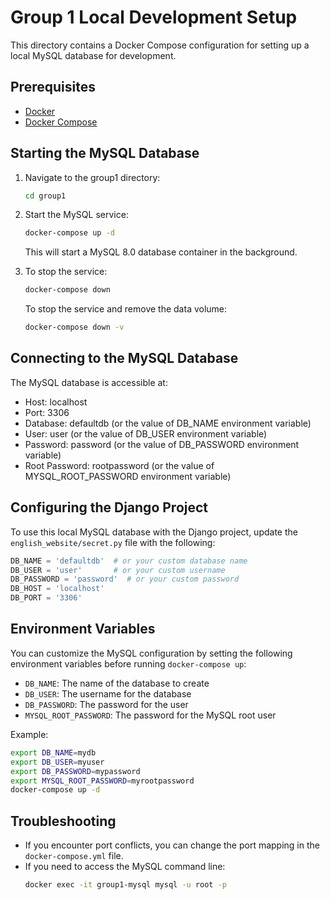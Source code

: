 # Group 1 Local Development Setup

This directory contains a Docker Compose configuration for setting up a local MySQL database for development.

## Prerequisites

- [Docker](https://docs.docker.com/get-docker/)
- [Docker Compose](https://docs.docker.com/compose/install/)

## Starting the MySQL Database

1. Navigate to the group1 directory:
   ```bash
   cd group1
   ```

2. Start the MySQL service:
   ```bash
   docker-compose up -d
   ```

   This will start a MySQL 8.0 database container in the background.

3. To stop the service:
   ```bash
   docker-compose down
   ```

   To stop the service and remove the data volume:
   ```bash
   docker-compose down -v
   ```

## Connecting to the MySQL Database

The MySQL database is accessible at:
- Host: localhost
- Port: 3306
- Database: defaultdb (or the value of DB_NAME environment variable)
- User: user (or the value of DB_USER environment variable)
- Password: password (or the value of DB_PASSWORD environment variable)
- Root Password: rootpassword (or the value of MYSQL_ROOT_PASSWORD environment variable)

## Configuring the Django Project

To use this local MySQL database with the Django project, update the `english_website/secret.py` file with the following:

```python
DB_NAME = 'defaultdb'  # or your custom database name
DB_USER = 'user'       # or your custom username
DB_PASSWORD = 'password'  # or your custom password
DB_HOST = 'localhost'
DB_PORT = '3306'
```

## Environment Variables

You can customize the MySQL configuration by setting the following environment variables before running `docker-compose up`:

- `DB_NAME`: The name of the database to create
- `DB_USER`: The username for the database
- `DB_PASSWORD`: The password for the user
- `MYSQL_ROOT_PASSWORD`: The password for the MySQL root user

Example:
```bash
export DB_NAME=mydb
export DB_USER=myuser
export DB_PASSWORD=mypassword
export MYSQL_ROOT_PASSWORD=myrootpassword
docker-compose up -d
```

## Troubleshooting

- If you encounter port conflicts, you can change the port mapping in the `docker-compose.yml` file.
- If you need to access the MySQL command line:
  ```bash
  docker exec -it group1-mysql mysql -u root -p
  ```